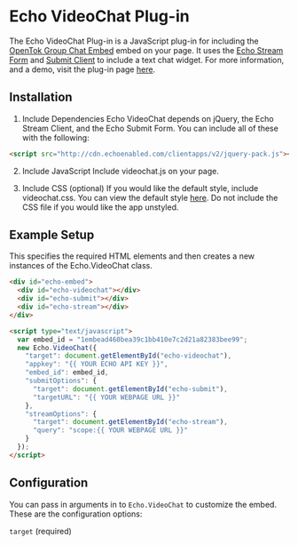 # Echo VideoChat Plug-in

The Echo VideoChat Plug-in is a JavaScript plug-in for including the [OpenTok Group Chat
Embed](http://www.tokbox.com/opentok/plugnplay#GroupChat) embed on your
page. It uses the [Echo Stream
Form](http://wiki.aboutecho.com/w/page/30184446/Echo%20Application%20-%20Echo%20Submit%20Form) and [Submit Client](http://wiki.aboutecho.com/w/page/30181308/Echo%20Application%20-%20Echo%20Stream%20Client) to include a text chat widget. For more information, and a demo, visit the plug-in page [here](http://www.tokbox.com/opentok/plugnplay/echo/groupvideochat).

## Installation
1. Include Dependencies
Echo VideoChat depends on jQuery, the Echo Stream Client, and the Echo Submit Form. You can include all of these with the following:

```html
<script src="http://cdn.echoenabled.com/clientapps/v2/jquery-pack.js"></script>
```
  
2. Include JavaScript
Include videochat.js on your page.

3. Include CSS (optional)
If you would like the default style, include videochat.css. You can view the default style [here](http://www.tokbox.com/opentok/plugnplay/echo/groupvideochat). Do not include the CSS file if you would like the app unstyled.

## Example Setup
This specifies the required HTML elements and then creates a new instances of the Echo.VideoChat class.

```html
<div id="echo-embed">
  <div id="echo-videochat"></div>
  <div id="echo-submit"></div>
  <div id="echo-stream"></div>
</div>

<script type="text/javascript">
  var embed_id = "1embead460bea39c1bb410e7c2d21a82383bee99";
  new Echo.VideoChat({
    "target": document.getElementById("echo-videochat"),
    "appkey": "{{ YOUR ECHO API KEY }}",
    "embed_id": embed_id,
    "submitOptions": {
      "target": document.getElementById("echo-submit"),
      "targetURL": "{{ YOUR WEBPAGE URL }}"
    },
    "streamOptions": {
      "target": document.getElementById("echo-stream"),
      "query": "scope:{{ YOUR WEBPAGE URL }}"
    }
  });
</script>
```

## Configuration
You can pass in arguments in to `Echo.VideoChat` to customize the embed. These are the configuration options:

`target` (required)
